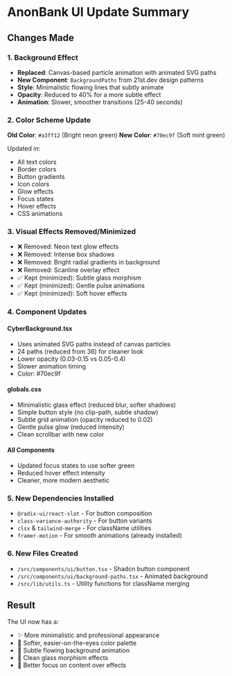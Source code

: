 # AnonBank UI Update Summary

## Changes Made

### 1. Background Effect
- **Replaced**: Canvas-based particle animation with animated SVG paths
- **New Component**: `BackgroundPaths` from 21st.dev design patterns
- **Style**: Minimalistic flowing lines that subtly animate
- **Opacity**: Reduced to 40% for a more subtle effect
- **Animation**: Slower, smoother transitions (25-40 seconds)

### 2. Color Scheme Update
**Old Color**: `#a3ff12` (Bright neon green)
**New Color**: `#70ec9f` (Soft mint green)

Updated in:
- All text colors
- Border colors
- Button gradients
- Icon colors
- Glow effects
- Focus states
- Hover effects
- CSS animations

### 3. Visual Effects Removed/Minimized
- ❌ Removed: Neon text glow effects
- ❌ Removed: Intense box shadows
- ❌ Removed: Bright radial gradients in background
- ❌ Removed: Scanline overlay effect
- ✅ Kept (minimized): Subtle glass morphism
- ✅ Kept (minimized): Gentle pulse animations
- ✅ Kept (minimized): Soft hover effects

### 4. Component Updates

#### CyberBackground.tsx
- Uses animated SVG paths instead of canvas particles
- 24 paths (reduced from 36) for cleaner look
- Lower opacity (0.03-0.15 vs 0.05-0.4)
- Slower animation timing
- Color: #70ec9f

#### globals.css
- Minimalistic glass effect (reduced blur, softer shadows)
- Simple button style (no clip-path, subtle shadow)
- Subtle grid animation (opacity reduced to 0.02)
- Gentle pulse glow (reduced intensity)
- Clean scrollbar with new color

#### All Components
- Updated focus states to use softer green
- Reduced hover effect intensity
- Cleaner, more modern aesthetic

### 5. New Dependencies Installed
- `@radix-ui/react-slot` - For button composition
- `class-variance-authority` - For button variants
- `clsx` & `tailwind-merge` - For className utilities
- `framer-motion` - For smooth animations (already installed)

### 6. New Files Created
- `/src/components/ui/button.tsx` - Shadcn button component
- `/src/components/ui/background-paths.tsx` - Animated background
- `/src/lib/utils.ts` - Utility functions for className merging

## Result
The UI now has a:
- ✨ More minimalistic and professional appearance
- 🎨 Softer, easier-on-the-eyes color palette
- 🌊 Subtle flowing background animation
- 💎 Clean glass morphism effects
- 🎯 Better focus on content over effects
